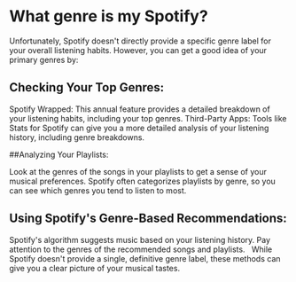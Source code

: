 # What genre is my Spotify?

Unfortunately, Spotify doesn't directly provide a specific genre label for your overall listening habits. However, you can get a good idea of your primary genres by:

## Checking Your Top Genres:

Spotify Wrapped: This annual feature provides a detailed breakdown of your listening habits, including your top genres.
Third-Party Apps: Tools like Stats for Spotify can give you a more detailed analysis of your listening history, including genre breakdowns.

##Analyzing Your Playlists:

Look at the genres of the songs in your playlists to get a sense of your musical preferences.
Spotify often categorizes playlists by genre, so you can see which genres you tend to listen to most.

## Using Spotify's Genre-Based Recommendations:

Spotify's algorithm suggests music based on your listening history. Pay attention to the genres of the recommended songs and playlists.   
While Spotify doesn't provide a single, definitive genre label, these methods can give you a clear picture of your musical tastes.

